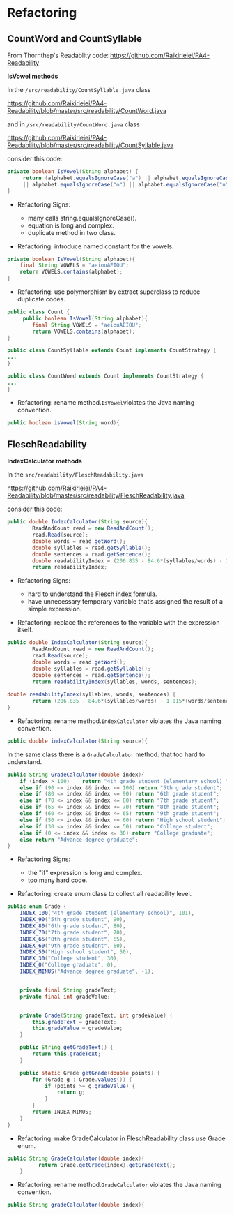 # Refactoring
## CountWord and CountSyllable
From Thornthep's Readablity code: https://github.com/Raikirieiei/PA4-Readability

**IsVowel methods**

In the ```/src/readability/CountSyllable.java``` class

https://github.com/Raikirieiei/PA4-Readability/blob/master/src/readability/CountWord.java 
 
and in ```/src/readability/CountWord.java``` class

https://github.com/Raikirieiei/PA4-Readability/blob/master/src/readability/CountSyllable.java

consider this code:
```java
private boolean IsVowel(String alphabet) {
     return (alphabet.equalsIgnoreCase("a") || alphabet.equalsIgnoreCase("e") || alphabet.equalsIgnoreCase("i")
     || alphabet.equalsIgnoreCase("o") || alphabet.equalsIgnoreCase("u"));
}
```
- Refactoring Signs:
    - many calls string.equalsIgnoreCase().
    - equation is long and complex.
    - duplicate method in two class.
    
- Refactoring: introduce named constant for the vowels.

```java
private boolean IsVowel(String alphabet){
    final String VOWELS = "aeiouAEIOU";
    return VOWELS.contains(alphabet);
}
```
- Refactoring: use polymorphism by extract superclass to reduce duplicate codes.
```java
public class Count {
     public boolean IsVowel(String alphabet){
        final String VOWELS = "aeiouAEIOU";
        return VOWELS.contains(alphabet);
}

public class CountSyllable extends Count implements CountStrategy {
...
}

public class CountWord extends Count implements CountStrategy {
...
}
```
- Refactoring: rename method.```IsVowel```violates the Java naming convention.
```java
public boolean isVowel(String word){
```
## FleschReadability
**IndexCalculator methods**

In the ```src/readability/FleschReadability.java```

https://github.com/Raikirieiei/PA4-Readability/blob/master/src/readability/FleschReadability.java

consider this code:
```java
public double IndexCalculator(String source){
        ReadAndCount read = new ReadAndCount();
        read.Read(source);
        double words = read.getWord();
        double syllables = read.getSyllable();
        double sentences = read.getSentence();
        double readabilityIndex = (206.835 - 84.6*(syllables/words) - 1.015*(words/sentences)); // Formula to count index
        return readabilityIndex;
```
- Refactoring Signs:
    - hard to understand the Flesch index formula.
    - have unnecessary temporary variable that’s assigned the result of a simple expression.
    
- Refactoring: replace the references to the variable with the expression itself.
```java
public double IndexCalculator(String source){
        ReadAndCount read = new ReadAndCount();
        read.Read(source);
        double words = read.getWord();
        double syllables = read.getSyllable();
        double sentences = read.getSentence();
        return readabilityIndex(syllables, words, sentences);
    
double readabilityIndex(syllables, words, sentences) {
        return (206.835 - 84.6*(syllables/words) - 1.015*(words/sentences)); 
}
```
- Refactoring: rename method.```IndexCalculator``` violates the Java naming convention.
```java
public double indexCalculator(String source){
```
In the same class there is a ```GradeCalculator``` method. that too hard to understand.
```java
public String GradeCalculator(double index){
    if (index > 100)    return "4th grade student (elementary school) ";
    else if (90 <= index && index <= 100) return "5th grade student";
    else if (80 <= index && index <= 90) return "6th grade student";
    else if (70 <= index && index <= 80) return "7th grade student";
    else if (65 <= index && index <= 70) return "8th grade student";
    else if (60 <= index && index <= 65) return "9th grade student";
    else if (50 <= index && index <= 60) return "High school student";
    else if (30 <= index && index <= 50) return "College student";
    else if (0 <= index && index <= 30) return "College graduate";
    else return "Advance degree graduate";
}
```
- Refactoring Signs:
    - the "if" expression is long and complex.
    - too many hard code.

- Refactoring: create enum class to collect all readability level.
```java
public enum Grade {
    INDEX_100("4th grade student (elementary school)", 101),
    INDEX_90("5th grade student", 90),
    INDEX_80("6th grade student", 80),
    INDEX_70("7th grade student", 70),
    INDEX_65("8th grade student", 65),
    INDEX_60("9th grade student", 60),
    INDEX_50("High school student", 50),
    INDEX_30("College student", 30),
    INDEX_0("College graduate", 0),
    INDEX_MINUS("Advance degree graduate", -1);


    private final String gradeText;
    private final int gradeValue;


    private Grade(String gradeText, int gradeValue) {
        this.gradeText = gradeText;
        this.gradeValue = gradeValue;
    }

    public String getGradeText() {
        return this.gradeText;
    }

    public static Grade getGrade(double points) {
        for (Grade g : Grade.values()) {
            if (points >= g.gradeValue) {
                return g;
            }
        }
        return INDEX_MINUS;
    }
}
```
- Refactoring: make GradeCalculator in FleschReadability class use Grade enum.
```java
public String GradeCalculator(double index){
          return Grade.getGrade(index).getGradeText();
    }
```
- Refactoring: rename method.```GradeCalculator``` violates the Java naming convention.
```java
public String gradeCalculator(double index){
```
